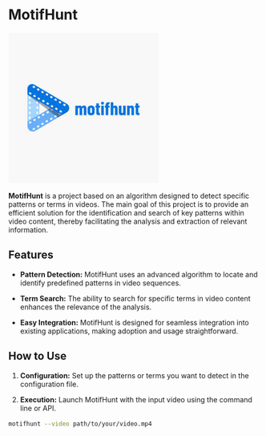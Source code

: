 # MotifHunt
![Nom de l'image](Untitled_logo_1_free-file.jpg)

**MotifHunt** is a project based on an algorithm designed to detect specific patterns or terms in videos. The main goal of this project is to provide an efficient solution for the identification and search of key patterns within video content, thereby facilitating the analysis and extraction of relevant information.

## Features

- **Pattern Detection:** MotifHunt uses an advanced algorithm to locate and identify predefined patterns in video sequences.

- **Term Search:** The ability to search for specific terms in video content enhances the relevance of the analysis.

- **Easy Integration:** MotifHunt is designed for seamless integration into existing applications, making adoption and usage straightforward.

## How to Use

1. **Configuration:** Set up the patterns or terms you want to detect in the configuration file.

2. **Execution:** Launch MotifHunt with the input video using the command line or API.

```bash
motifhunt --video path/to/your/video.mp4
